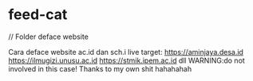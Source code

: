 # feed-cat
// Folder deface website

Cara deface website ac.id dan sch.i
live target: https://aminjaya.desa.id
             https://ilmugizi.unusu.ac.id
             https://stmik.ipem.ac.id
             dll
WARNING:do not involved in this case!
Thanks to my own shit hahahahah
